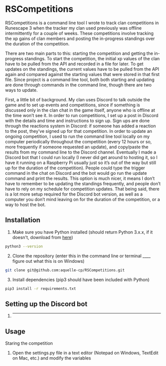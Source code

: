 # RSCompetitions

RSCompetitions is a command line tool I wrote to track clan competitions in Runescape 3 when the tracker my clan used previously was offline intermittently for a couple of weeks. These competitions involve tracking the xp gains of clan members and posting the in-progress standings over the duration of the competition. 

There are two main parts to this: starting the competition and getting the in-progress standings. To start the competition, the initial xp values of the clan have to be pulled from the API and recorded in a file for later. To get updates on the standings, the current values have to be pulled from the API again and compared against the starting values that were stored in that first file. Since project is a command line tool, both both starting and updating are done through commands in the command line, though there are two ways to update.

First, a little bit of background. My clan uses Discord to talk outside the game and to set up events and competitions, since if something is discussed only in the clan chat in the game itself, anyone who is offline at the time won’t see it. In order to run competitions, I set up a post in Discord with the details and time and instructions to sign up. Sign ups are done through the reactions system in Discord: if someone has added a reaction to the post, they’ve signed up for that competition. In order to update an ongoing competition, I used to run the command line tool locally on my computer periodically throughout the competition (every 12 hours or so, more frequently if someone requested an update), and copy/paste the results from my command line to the Discord channel. Eventually I made a Discord bot that I could run locally (I never did get around to hosting it, so I have it running on a Raspberry Pi usually just so it’s out of the way but still up for the duration of the competition). People could type the trigger command in the chat on Discord and the bot would go run the update command and print the results. This option is much nicer, it means I don’t have to remember to be updating the standings frequently, and people don’t have to rely on my schedule for competition updates. That being said, there is a lot more setup required for the Discord bot version, as well as a computer you don’t mind leaving on for the duration of the competition, or a way to host the bot.

## Installation

1. Make sure you have Python installed (should return Python 3.x.x, if it doesn't, download from [here](https://www.python.org/downloads/))
```bash
python3 --version
```

2. Clone the repository (enter this in the command line or terminal ____ figure out what this is on Windows)
```bash
git clone git@github.com:aquelle-cp/RSCompetitions.git
```

3. Install dependencies (pip3 should have been included with Python)
```bash
pip3 install -r requirements.txt
```

## Setting up the Discord bot

1. ____

## Usage

Staring the competition

1. Open the settings.py file in a text editor (Notepad on Windows, TextEdit on Mac, etc.) and modify the variables

 






